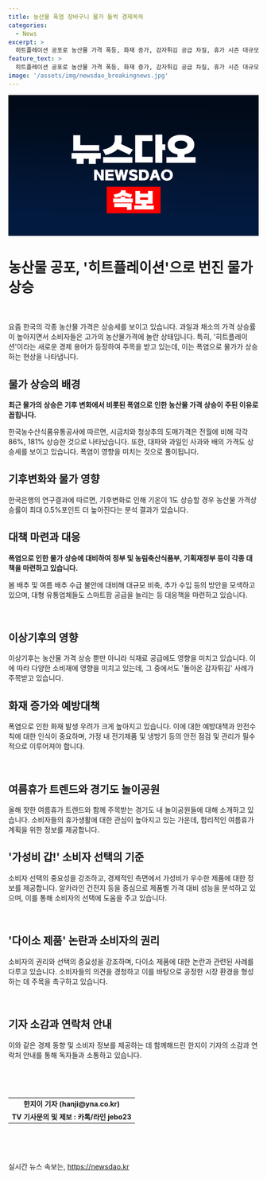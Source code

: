 ```yaml
---
title: 농산물 폭염 장바구니 물가 들썩 경제쏙쏙
categories:
  - News
excerpt: >
  히트플레이션 공포로 농산물 가격 폭등, 화재 증가, 감자튀김 공급 차질, 휴가 시즌 대규모 화재 사고 증가 등 이상기후 여파로 현상들이 계속 발생 중. 농산물 가격 안정 및 물가합동점검반 강화, 냉방기 화재 예방 방법, 여행 트렌드 및 감자튀김 공급변화 등 다양한 솔루션과 유용한 정보를 확인하세요.
feature_text: >
  히트플레이션 공포로 농산물 가격 폭등, 화재 증가, 감자튀김 공급 차질, 휴가 시즌 대규모 화재 사고 증가 등 이상기후 여파로 현상들이 계속 발생 중. 농산물 가격 안정 및 물가합동점검반 강화, 냉방기 화재 예방 방법, 여행 트렌드 및 감자튀김 공급변화 등 다양한 솔루션과 유용한 정보를 확인하세요.
image: '/assets/img/newsdao_breakingnews.jpg'
---
```


<p><img src="/assets/img/newsdao_breakingnews.jpg" alt="pcversion 속보" /></p>

<h1 data-ke-size="size26"><b>농산물 공포, '히트플레이션'으로 번진 물가 상승</b></h1>

<p data-ke-size="size16">&nbsp;</p>

<p data-ke-size="size16">요즘 한국의 각종 농산물 가격은 상승세를 보이고 있습니다. 과일과 채소의 가격 상승률이 높아지면서 소비자들은 고가의 농산물가격에 놀란 상태입니다. 특히, '히트플레이션'이라는 새로운 경제 용어가 등장하여 주목을 받고 있는데, 이는 폭염으로 물가가 상승하는 현상을 나타냅니다.</p>

<h2 data-ke-size="size24"><b>물가 상승의 배경</b></h2>

<p data-ke-size="size16"><b>최근 물가의 상승은 기후 변화에서 비롯된 폭염으로 인한 농산물 가격 상승이 주된 이유로 꼽힙니다.</b></p>

<p data-ke-size="size16">한국농수산식품유통공사에 따르면, 시금치와 청상추의 도매가격은 전월에 비해 각각 86%, 181% 상승한 것으로 나타났습니다. 또한, 대파와 과일인 사과와 배의 가격도 상승세를 보이고 있습니다. 폭염이 영향을 미치는 것으로 풀이됩니다.</p>

<h2 data-ke-size="size24"><b>기후변화와 물가 영향</b></h2>

<p data-ke-size="size16">한국은행의 연구결과에 따르면, 기후변화로 인해 기온이 1도 상승할 경우 농산물 가격상승률이 최대 0.5%포인트 더 높아진다는 분석 결과가 있습니다.</p>

<h2 data-ke-size="size24"><b>대책 마련과 대응</b></h2>

<p data-ke-size="size16"><b>폭염으로 인한 물가 상승에 대비하여 정부 및 농림축산식품부, 기획재정부 등이 각종 대책을 마련하고 있습니다.</b></p>

<p data-ke-size="size16">봄 배추 및 여름 배추 수급 불안에 대비해 대규모 비축, 추가 수입 등의 방안을 모색하고 있으며, 대형 유통업체들도 스마트팜 공급을 늘리는 등 대응책을 마련하고 있습니다.</p>

<p data-ke-size="size16">&nbsp;</p>

<h2 data-ke-size="size24"><b>이상기후의 영향</b></h2>

<p data-ke-size="size16">이상기후는 농산물 가격 상승 뿐만 아니라 식재료 공급에도 영향을 미치고 있습니다. 이에 따라 다양한 소비재에 영향을 미치고 있는데, 그 중에서도 '돌아온 감자튀김' 사례가 주목받고 있습니다.</p>

<h2 data-ke-size="size24"><b>화재 증가와 예방대책</b></h2>

<p data-ke-size="size16">폭염으로 인한 화재 발생 우려가 크게 높아지고 있습니다. 이에 대한 예방대책과 안전수칙에 대한 인식이 중요하며, 가정 내 전기제품 및 냉방기 등의 안전 점검 및 관리가 필수적으로 이루어져야 합니다.</p>

<p data-ke-size="size16">&nbsp;</p>

<h2 data-ke-size="size24"><b>여름휴가 트렌드와 경기도 놀이공원</b></h2>

<p data-ke-size="size16">올해 핫한 여름휴가 트렌드와 함께 주목받는 경기도 내 놀이공원들에 대해 소개하고 있습니다. 소비자들의 휴가생활에 대한 관심이 높아지고 있는 가운데, 합리적인 여름휴가 계획을 위한 정보를 제공합니다.</p>

<h2 data-ke-size="size24"><b>'가성비 갑!' 소비자 선택의 기준</b></h2>

<p data-ke-size="size16">소비자 선택의 중요성을 강조하고, 경제적인 측면에서 가성비가 우수한 제품에 대한 정보를 제공합니다. 알카라인 건전지 등을 중심으로 제품별 가격 대비 성능을 분석하고 있으며, 이를 통해 소비자의 선택에 도움을 주고 있습니다.</p>

<p data-ke-size="size16">&nbsp;</p>

<h2 data-ke-size="size24"><b>'다이소 제품' 논란과 소비자의 권리</b></h2>

<p data-ke-size="size16">소비자의 권리와 선택의 중요성을 강조하며, 다이소 제품에 대한 논란과 관련된 사례를 다루고 있습니다. 소비자들의 의견을 경청하고 이를 바탕으로 공정한 시장 환경을 형성하는 데 주목을 촉구하고 있습니다.</p>

<p data-ke-size="size16">&nbsp;</p>

<h2 data-ke-size="size24"><b>기자 소감과 연락처 안내</b></h2>

<p data-ke-size="size16">이와 같은 경제 동향 및 소비자 정보를 제공하는 데 함께해드린 한지이 기자의 소감과 연락처 안내를 통해 독자들과 소통하고 있습니다.</p>

<p data-ke-size="size16">&nbsp;</p>

<p data-ke-size="size16">&nbsp;</p>

<table>
  <tbody>
    <tr>
      <td style="text-align: center; height: 17px;"><b>한지이 기자 (hanji@yna.co.kr)</b></td>
    </tr>
    <tr>
      <td style="text-align: center; height: 17px;"><b>TV 기사문의 및 제보 : 카톡/라인 jebo23</b></td>
    </tr>
  </tbody>
</table>

<p data-ke-size="size16">&nbsp;</p>

<p data-ke-size="size16">&nbsp;</p>
실시간 뉴스 속보는, <a href="https://newsdao.kr" rel="dofollow">https://newsdao.kr</a>


